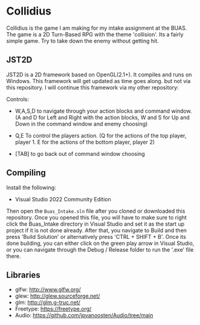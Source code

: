 Collidius
====

Collidius is the game I am making for my intake assignment at the BUAS. The game is a 2D Turn-Based RPG with the theme 'collision'. Its a fairly simple game. Try to take down the enemy without getting hit.

JST2D
---------
JST2D is a 2D framework based on OpenGL(2.1+). It compiles and runs on Windows. This framework will get updated as time goes along. but not via this repository. I will continue this framework via my other repository:

Controls:

- W,A,S,D to navigate through your action blocks and command window. (A and D for Left and Right with the action blocks, W and S for Up and Down in the command window and enemy choosing)

- Q,E To control the players action. (Q for the actions of the top player, player 1. E for the actions of the bottom player, player 2)

- [TAB] to go back out of command window choosing

Compiling
---------

Install the following:

- Visual Studio 2022 Community Edition

Then open the `Buas_Intake.sln` file after you cloned or downloaded this repository. Once you opened this file, you will have to make sure to right click the Buas_Intake directory in Visual Studio and set it as the start up project if it is not done already. After that, you navigate to Build and then press 'Build Solution' or alternatively press 'CTRL + SHIFT + B'. Once its done building, you can either click on the green play arrow in Visual Studio, or you can navigate through the Debug / Release folder to run the '.exe' file there.

Libraries
---------

- glfw: <http://www.glfw.org/>
- glew: <http://glew.sourceforge.net/>
- glm: <http://glm.g-truc.net/>
- Freetype: <https://freetype.org/>
- Audio: <https://github.com/jpvanoosten/Audio/tree/main>

